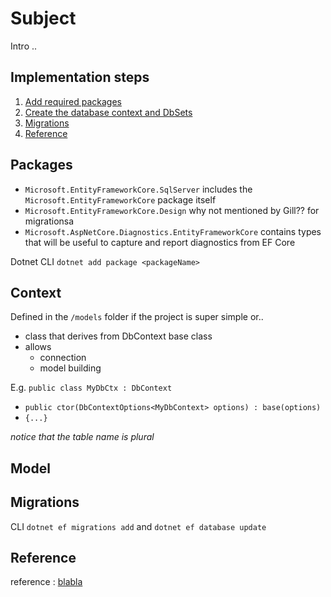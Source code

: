 # Subject

Intro ..

## Implementation steps
1) [Add required packages](#packages)
3) [Create the database context and DbSets](#context)
7) [Migrations](#migrations)
9) [Reference](#reference)

## Packages
- `Microsoft.EntityFrameworkCore.SqlServer` includes the `Microsoft.EntityFrameworkCore` package itself
- `Microsoft.EntityFrameworkCore.Design` why not mentioned by Gill?? for migrationsa
- `Microsoft.AspNetCore.Diagnostics.EntityFrameworkCore` contains types that will be useful to capture and report diagnostics from EF Core

Dotnet CLI `dotnet add package <packageName>`

## Context

Defined in the `/models` folder if the project is super simple or..

- class that derives from DbContext base class
- allows
    - connection
    - model building

E.g. `public class MyDbCtx : DbContext `
- `public ctor(DbContextOptions<MyDbContext> options) : base(options)`
- `{...}`

*notice that the table name is plural*


## Model


## Migrations

CLI `dotnet ef migrations add` and  `dotnet ef database update`

## Reference

reference : [blabla](https://www.google.com)